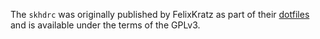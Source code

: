 The `skhdrc` was originally published by FelixKratz as part of their [dotfiles](https://github.com/FelixKratz/dotfiles/) and is available under the terms of the GPLv3.